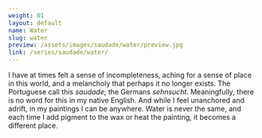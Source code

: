 ```yaml
---
weight: 01
layout: default
name: Water
slug: water
preview: /assets/images/saudade/water/preview.jpg
link: /series/saudade/water/
---
```

I have at times felt a sense of incompleteness, aching for a sense of place in this world, and a melancholy that perhaps it no longer exists. The Portuguese call this <i>saudade</i>; the Germans <i>sehnsucht</i>. Meaningfully, there is no word for this in my native English. And while I feel unanchored and adrift, in my paintings I can be anywhere. Water is never the same, and each time I add pigment to the wax or heat the painting, it becomes a different place.
